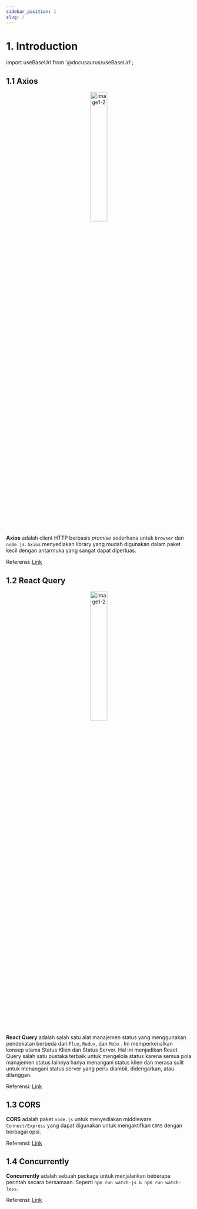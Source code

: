 ```yaml
---
sidebar_position: 1
slug: /
---
```


# 1. Introduction

import useBaseUrl from '@docusaurus/useBaseUrl';

## 1.1 Axios

<center>
<img alt="image1-2" src="https://axios-http.com/assets/logo.svg" style={{ borderRadius: 5, padding: 10, backgroundColor: 'white'}} width="30%"/>
</center>

<br />

**Axios** adalah client HTTP berbasis *promise* sederhana untuk `browser` dan `node.js`. `Axios` menyediakan library yang mudah digunakan dalam paket kecil dengan antarmuka yang sangat dapat diperluas.


Referensi: [Link](https://axios-http.com/docs/intro)

## 1.2 React Query

<center>
<img alt="image1-2" src="https://react-query.tanstack.com/_next/static/images/logo-7a7896631260eebffcb031765854375b.svg" style={{ borderRadius: 5, padding: 10, backgroundColor: 'white'}} width="30%"/>
</center>

<br />

**React Query** adalah salah satu alat manajemen status yang menggunakan pendekatan berbeda dari `Flux`, `Redux`, dan `Mobx` . Ini memperkenalkan konsep utama Status Klien dan Status Server. Hal ini menjadikan React Query salah satu pustaka terbaik untuk mengelola status karena semua pola manajemen status lainnya hanya menangani status klien dan merasa sulit untuk menangani status server yang perlu diambil, didengarkan, atau dilanggan.


Referensi: [Link](https://react-query.tanstack.com/overview)

## 1.3 CORS

**CORS** adalah paket `node.js` untuk menyediakan middleware `Connect/Express` yang dapat digunakan untuk mengaktifkan `CORS` dengan berbagai opsi.


Referensi: [Link](https://github.com/expressjs/cors)

## 1.4 Concurrently

**Concurrently** adalah sebuah package untuk menjalankan beberapa perintah secara bersamaan. Seperti `npm run watch-js & npm run watch-less`.


Referensi: [Link](https://github.com/open-cli-tools/concurrently#readme)